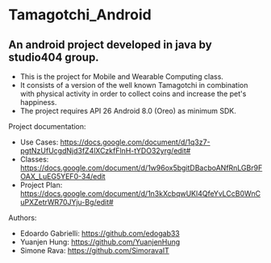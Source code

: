 # Tamagotchi_Android
An android project developed in java by studio404 group.
---
- This is the project for Mobile and Wearable Computing class.
- It consists of a version of the well known Tamagotchi in combination with physical activity in order to collect coins and increase the pet's happiness.
- The project requires API 26 Android 8.0 (Oreo) as minimum SDK.

Project documentation:
- Use Cases: https://docs.google.com/document/d/1q3z7-pgtNzUfUcgdNjd3fZ4lXCzkfFlnH-tYDO32yrg/edit#
- Classes: https://docs.google.com/document/d/1w96ox5bgitDBacboANfRnLGBr9FOAX_LuEG5YEF0-34/edit
- Project Plan: https://docs.google.com/document/d/1n3kXcbqwUKl4QfeYvLCcB0WnCuPXZetrWR70JYju-Bg/edit#

Authors:
- Edoardo Gabrielli: https://github.com/edogab33
- Yuanjen Hung: https://github.com/YuanjenHung
- Simone Rava: https://github.com/SimoravaIT
